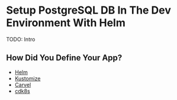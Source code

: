 # Setup PostgreSQL DB In The Dev Environment With Helm

TODO: Intro

## How Did You Define Your App?

* [Helm](helm-helm.md)
* [Kustomize](helm-kustomize.md)
* [Carvel](helm-carvel.md)
* [cdk8s](helm-cdk8s.md)